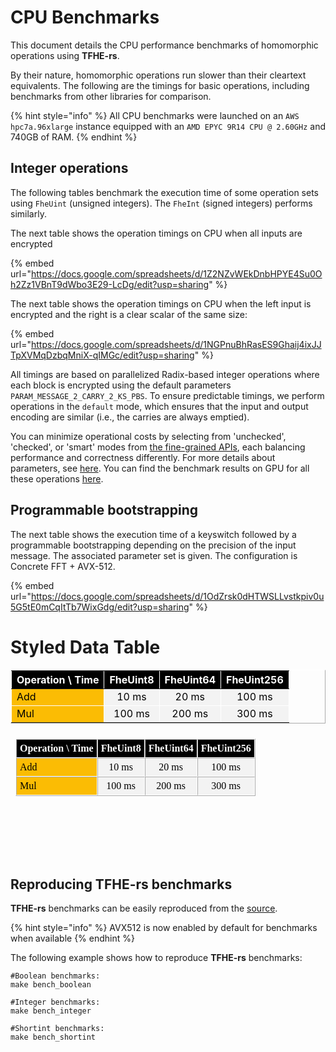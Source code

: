 # CPU Benchmarks

This document details the CPU performance benchmarks of homomorphic operations using **TFHE-rs**.

By their nature, homomorphic operations run slower than their cleartext equivalents. The following are the timings for basic operations, including benchmarks from other libraries for comparison.

{% hint style="info" %}
All CPU benchmarks were launched on an `AWS hpc7a.96xlarge` instance equipped with an `AMD EPYC 9R14 CPU @ 2.60GHz` and 740GB of RAM.
{% endhint %}

## Integer operations

The following tables benchmark the execution time of some operation sets using `FheUint` (unsigned integers). The `FheInt` (signed integers) performs similarly.

The next table shows the operation timings on CPU when all inputs are encrypted

{% embed url="https://docs.google.com/spreadsheets/d/1Z2NZvWEkDnbHPYE4Su0Oh2Zz1VBnT9dWbo3E29-LcDg/edit?usp=sharing" %}

The next table shows the operation timings on CPU when the left input is encrypted and the right is a clear scalar of the same size:

{% embed url="https://docs.google.com/spreadsheets/d/1NGPnuBhRasES9Ghaij4ixJJTpXVMqDzbqMniX-qIMGc/edit?usp=sharing" %}

All timings are based on parallelized Radix-based integer operations where each block is encrypted using the default parameters `PARAM_MESSAGE_2_CARRY_2_KS_PBS`. To ensure predictable timings, we perform operations in the `default` mode, which ensures that the input and output encoding are similar (i.e., the carries are always emptied).

You can minimize operational costs by selecting from 'unchecked', 'checked', or 'smart' modes from [the fine-grained APIs](../../references/fine-grained-apis/quick\_start.md), each balancing performance and correctness differently. For more details about parameters, see [here](../../references/fine-grained-apis/shortint/parameters.md). You can find the benchmark results on GPU for all these operations [here](../../guides/run\_on\_gpu.md#benchmarks).

## Programmable bootstrapping

The next table shows the execution time of a keyswitch followed by a programmable bootstrapping depending on the precision of the input message. The associated parameter set is given. The configuration is Concrete FFT + AVX-512.

{% embed url="https://docs.google.com/spreadsheets/d/1OdZrsk0dHTWSLLvstkpiv0u5G5tE0mCqItTb7WixGdg/edit?usp=sharing" %}

# Styled Data Table

<table border="1" cellspacing="0" cellpadding="5" style="border-color: white;">
    <thead>
        <tr style="background-color: black; color: white;">
            <th>Operation \ Time</th>
            <th>FheUint8</th>
            <th>FheUint64</th>
            <th>FheUint256</th>
        </tr>
    </thead>
    <tbody>
        <tr>
            <td style="background-color: #fbbc04; color: black; border-color: white;">Add</td>
            <td style="background-color: #f3f3f3; color: black; text-align: center; border-color: white;">10 ms</td>
            <td style="background-color: #f3f3f3; color: black; text-align: center; border-color: white;">20 ms</td>
            <td style="background-color: #f3f3f3; color: black; text-align: center; border-color: white;">100 ms</td>
        </tr>
        <tr>
            <td style="background-color: #fbbc04; color: black; border-color: white;">Mul</td>
            <td style="background-color: #f3f3f3; color: black; text-align: center; border-color: white;">100 ms</td>
            <td style="background-color: #f3f3f3; color: black; text-align: center; border-color: white;">200 ms</td>
            <td style="background-color: #f3f3f3; color: black; text-align: center; border-color: white;">300 ms</td>
        </tr>
    </tbody>
</table>

<iframe srcdoc='<table border="1" cellspacing="0" cellpadding="5" style="border-color: white;">
    <thead>
        <tr style="background-color: black; color: white;">
            <th>Operation \ Time</th>
            <th>FheUint8</th>
            <th>FheUint64</th>
            <th>FheUint256</th>
        </tr>
    </thead>
    <tbody>
        <tr>
            <td style="background-color: #fbbc04; color: black; border-color: white;">Add</td>
            <td style="background-color: #f3f3f3; color: black; text-align: center; border-color: white;">10 ms</td>
            <td style="background-color: #f3f3f3; color: black; text-align: center; border-color: white;">20 ms</td>
            <td style="background-color: #f3f3f3; color: black; text-align: center; border-color: white;">100 ms</td>
        </tr>
        <tr>
            <td style="background-color: #fbbc04; color: black; border-color: white;">Mul</td>
            <td style="background-color: #f3f3f3; color: black; text-align: center; border-color: white;">100 ms</td>
            <td style="background-color: #f3f3f3; color: black; text-align: center; border-color: white;">200 ms</td>
            <td style="background-color: #f3f3f3; color: black; text-align: center; border-color: white;">300 ms</td>
        </tr>
    </tbody>
</table>' style="height:200px;width:100%;border:none;overflow:hidden;" name="test">You need a Frames Capable browser to view this content.</iframe> 

## Reproducing TFHE-rs benchmarks

**TFHE-rs** benchmarks can be easily reproduced from the [source](https://github.com/zama-ai/tfhe-rs).

{% hint style="info" %}
AVX512 is now enabled by default for benchmarks when available
{% endhint %}

The following example shows how to reproduce **TFHE-rs** benchmarks:

```shell
#Boolean benchmarks:
make bench_boolean

#Integer benchmarks:
make bench_integer

#Shortint benchmarks:
make bench_shortint
```
